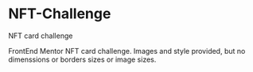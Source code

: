 # NFT-Challenge
NFT card challenge

FrontEnd Mentor NFT card challenge. Images and style provided, but no dimenssions or borders sizes or image sizes. 

